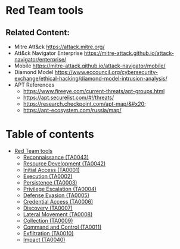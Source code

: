 # Red Team tools

## Related Content:

* Mitre Att\&ck https://attack.mitre.org/
* Att\&ck Navigator Enterprise https://mitre-attack.github.io/attack-navigator/enterprise/
* Mobile https://mitre-attack.github.io/attack-navigator/mobile/
* Diamond Model https://www.eccouncil.org/cybersecurity-exchange/ethical-hacking/diamond-model-intrusion-analysis/
* APT References
  * https://www.fireeye.com/current-threats/apt-groups.html
  * https://apt.securelist.com/#!/threats/
  * https://research.checkpoint.com/apt-map/&#x20;
  * https://apt-ecosystem.com/russia/map/

# Table of contents

* [Red Team tools](README.md)
  * [Reconnaissance (TA0043)](red-team-tools/reconnaissance-ta0043.md)
  * [Resource Development (TA0042)](red-team-tools/resource-development-ta0042.md)
  * [Initial Access (TA0001)](red-team-tools/initial-access-ta0001.md)
  * [Execution (TA0002)](red-team-tools/execution-ta0002.md)
  * [Persistence (TA0003)](red-team-tools/persistence-ta0003.md)
  * [Privilege Escalation (TA0004)](red-team-tools/privilege-escalation-ta0004.md)
  * [Defense Evasion (TA0005)](red-team-tools/defense-evasion-ta0005.md)
  * [Credential Access (TA0006)](red-team-tools/credential-access-ta0006.md)
  * [Discovery (TA0007)](red-team-tools/discovery-ta0007.md)
  * [Lateral Movement (TA0008)](red-team-tools/lateral-movement-ta0008.md)
  * [Collection (TA0009)](red-team-tools/collection-ta0009.md)
  * [Command and Control (TA0011)](red-team-tools/command-and-control-ta0011.md)
  * [Exfiltration (TA0010)](red-team-tools/exfiltration-ta0010.md)
  * [Impact (TA0040)](red-team-tools/impact-ta0040.md)


##

















